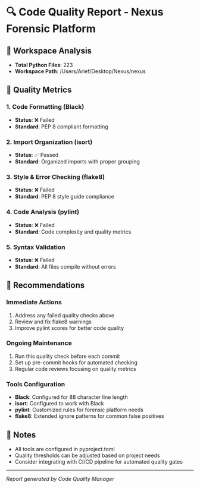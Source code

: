 
# 🔍 Code Quality Report - Nexus Forensic Platform

## 📁 Workspace Analysis
- **Total Python Files**: 223
- **Workspace Path**: /Users/Arief/Desktop/Nexus/nexus

## 🎯 Quality Metrics

### 1. Code Formatting (Black)
- **Status**: ❌ Failed
- **Standard**: PEP 8 compliant formatting

### 2. Import Organization (isort)
- **Status**: ✅ Passed
- **Standard**: Organized imports with proper grouping

### 3. Style & Error Checking (flake8)
- **Status**: ❌ Failed
- **Standard**: PEP 8 style guide compliance

### 4. Code Analysis (pylint)
- **Status**: ❌ Failed
- **Standard**: Code complexity and quality metrics

### 5. Syntax Validation
- **Status**: ❌ Failed
- **Standard**: All files compile without errors

## 🚀 Recommendations

### Immediate Actions
1. Address any failed quality checks above
2. Review and fix flake8 warnings
3. Improve pylint scores for better code quality

### Ongoing Maintenance
1. Run this quality check before each commit
2. Set up pre-commit hooks for automated checking
3. Regular code reviews focusing on quality metrics

### Tools Configuration
- **Black**: Configured for 88 character line length
- **isort**: Configured to work with Black
- **pylint**: Customized rules for forensic platform needs
- **flake8**: Extended ignore patterns for common false positives

## 📝 Notes
- All tools are configured in pyproject.toml
- Quality thresholds can be adjusted based on project needs
- Consider integrating with CI/CD pipeline for automated quality gates

---
*Report generated by Code Quality Manager*
